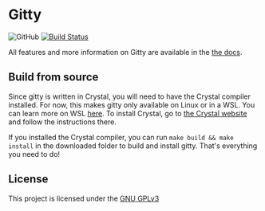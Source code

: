 # Gitty

<!-- Badges -->

![GitHub](https://img.shields.io/badge/OS-Linux%20%2F%20WSL-yellow)
[![Build Status](https://www.travis-ci.com/lianstuder/gitty.svg?branch=opt2_ncurses_lib)](https://www.travis-ci.com/lianstuder/gitty)

All features and more information on Gitty are available in the [the docs](https://github.com/lianstuder/gitty/blob/master/docs/README.md).

## Build from source

Since gitty is written in Crystal, you will need to have the Crystal compiler installed. For now, this makes gitty only available on Linux or in a WSL. You can learn more on WSL [here]().
To install Crystal, go to [the Crystal website](https://crystal-lang.org/install) and follow the instructions there.

If you installed the Crystal compiler, you can run `make build && make install` in the downloaded folder to build and install gitty. That's everything you need to do!

## License

This project is licensed under the [GNU GPLv3](https://github.com/lianstuder/gitty/blob/master/LICENSE)
